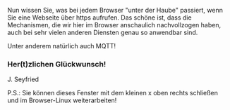 Nun wissen Sie, was bei jedem Browser "unter der Haube" passiert,
wenn Sie eine Webseite über https aufrufen. Das schöne ist, dass
die Mechanismen, die wir hier im Browser anschaulich nachvollzogen haben,
auch bei sehr vielen anderen Diensten genau so anwendbar sind.

Unter anderem natürlich auch MQTT!

### Her(t)zlichen Glückwunsch!
J. Seyfried

P.S.: Sie können dieses Fenster mit dem kleinen x oben rechts schließen und im 
Browser-Linux weiterarbeiten!
